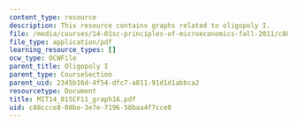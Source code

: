 ```yaml
---
content_type: resource
description: This resource contains graphs related to oligopoly I.
file: /media/courses/14-01sc-principles-of-microeconomics-fall-2011/c88ccce808be3e7e719650baa4f7cce0_MIT14_01SCF11_graph16.pdf
file_type: application/pdf
learning_resource_types: []
ocw_type: OCWFile
parent_title: Oligopoly I
parent_type: CourseSection
parent_uid: 2345b16d-4f54-dfc7-a811-91d1d1abbca2
resourcetype: Document
title: MIT14_01SCF11_graph16.pdf
uid: c88ccce8-08be-3e7e-7196-50baa4f7cce0
---
```

